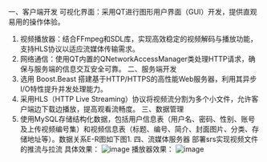 一、客户端开发
可视化界面：采用QT进行图形用户界面（GUI）开发，提供直观易用的操作体验。
1.	视频播放器：结合FFmpeg和SDL库，实现高效稳定的视频解码与播放功能，支持HLS协议以适应流媒体传输需求。
2.	网络通信：使用QT内置的QNetworkAccessManager类处理HTTP请求，确保与服务端的信息交互安全可靠。
二、服务端开发
1. 选用 Boost.Beast 搭建基于HTTP/HTTPS的高性能Web服务器，利用其异步I/O特性提升并发处理能力。
2. 采用HLS（HTTP Live Streaming）协议将视频流分割为多个小文件，允许客户端边下载边播放，提高观看流畅度。
三、数据管理
1. 使用MySQL存储结构化数据，包括用户信息表（用户名、密码、性别、账号及上传视频编号集）和视频信息表（标题、编号、简介、封面图片、分类、存储地址等）。数据关系E-R图如下图1.
四、流媒体服务器
   部署srs实现视频文件的推流与拉流
具体效果：
![image](https://github.com/user-attachments/assets/25653d35-e0e4-438c-8d11-d17f00ee412f)
播放器效果：
![image](https://github.com/user-attachments/assets/4b2c9eb0-6dba-4f3e-bfb9-9fc322b8ddb5)



